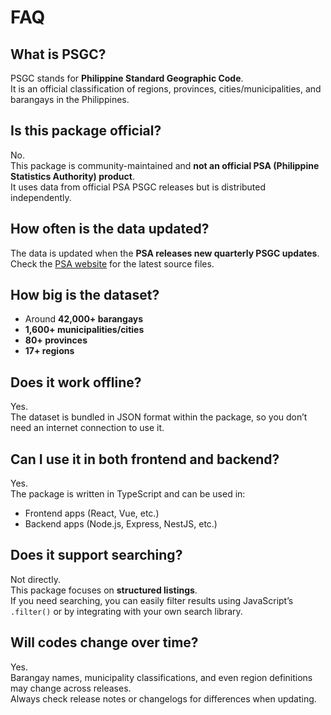 # FAQ

## What is PSGC?

PSGC stands for **Philippine Standard Geographic Code**.  
It is an official classification of regions, provinces, cities/municipalities, and barangays in the Philippines.

## Is this package official?

No.  
This package is community-maintained and **not an official PSA (Philippine Statistics Authority) product**.  
It uses data from official PSA PSGC releases but is distributed independently.

## How often is the data updated?

The data is updated when the **PSA releases new quarterly PSGC updates**.  
Check the [PSA website](https://psa.gov.ph/classification/psgc/) for the latest source files.

## How big is the dataset?

- Around **42,000+ barangays**  
- **1,600+ municipalities/cities**  
- **80+ provinces**  
- **17+ regions**  

## Does it work offline?

Yes.  
The dataset is bundled in JSON format within the package, so you don’t need an internet connection to use it.

## Can I use it in both frontend and backend?

Yes.  
The package is written in TypeScript and can be used in:
- Frontend apps (React, Vue, etc.)
- Backend apps (Node.js, Express, NestJS, etc.)

## Does it support searching?

Not directly.  
This package focuses on **structured listings**.  
If you need searching, you can easily filter results using JavaScript’s `.filter()` or by integrating with your own search library.

## Will codes change over time?

Yes.  
Barangay names, municipality classifications, and even region definitions may change across releases.  
Always check release notes or changelogs for differences when updating.
